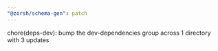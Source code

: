 ```yaml
---
"@zorsh/schema-gen": patch
---
```


chore(deps-dev): bump the dev-dependencies group across 1 directory with 3 updates
